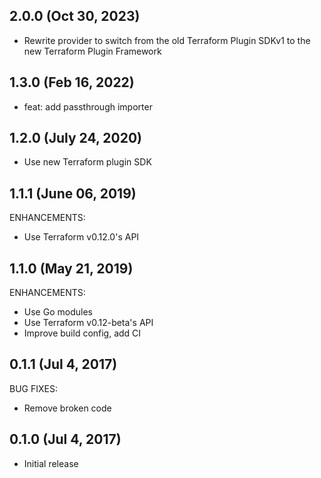 ## 2.0.0 (Oct 30, 2023)

- Rewrite provider to switch from the old Terraform Plugin SDKv1 to the new Terraform Plugin Framework

## 1.3.0 (Feb 16, 2022)

* feat: add passthrough importer

## 1.2.0 (July 24, 2020)

* Use new Terraform plugin SDK

## 1.1.1 (June 06, 2019)

ENHANCEMENTS:

* Use Terraform v0.12.0's API

## 1.1.0 (May 21, 2019)

ENHANCEMENTS:

* Use Go modules
* Use Terraform v0.12-beta's API
* Improve build config, add CI

## 0.1.1 (Jul 4, 2017)

BUG FIXES:

* Remove broken code

## 0.1.0 (Jul 4, 2017)

* Initial release
